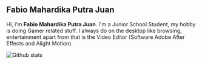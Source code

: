 ## Fabio Mahardika Putra Juan

Hi, i'm **Fabio Mahardika Putra Juan**. I'm a Junior School Student, my hobby is doing Gamer related stuff.
I always do on the desktop like browsing, entertainment apart from that is the Video Editor (Software Adobe After Effects and Alight Motion).

![Github stats](https://github-readme-stats.vercel.app/api?username=Fabio0107ID&show_icons=true&title_color=fff&icon_color=2c84de&text_color=85CD8C&bg_color=132C16)

